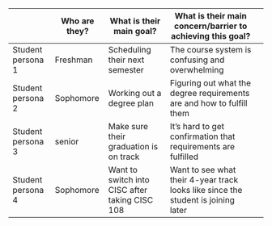 |                            |     Who are they?    |     What is their main goal?                    |     What is their main   concern/barrier to achieving this goal?               |   |
|----------------------------|----------------------|-------------------------------------------------|--------------------------------------------------------------------------------|---|
|     Student   persona 1    |     Freshman         |     Scheduling   their next semester            |     The course   system is confusing and overwhelming                          |   |
|     Student   persona 2    |     Sophomore        |     Working out a   degree plan                 |     Figuring out   what the degree requirements are and how to fulfill them    |   |
|     Student   persona 3    |     senior           |     Make sure   their graduation is on track    |     It’s hard to   get confirmation that requirements are fulfilled            |   |
|     Student   persona 4    |     Sophomore           |     Want to switch into CISC after taking CISC 108    |     Want to see what their 4-year track looks like since the student is joining later            |   |
